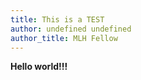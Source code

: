 ```yaml
---
title: This is a TEST
author: undefined undefined
author_title: MLH Fellow
---
```


**Hello world!!!**
